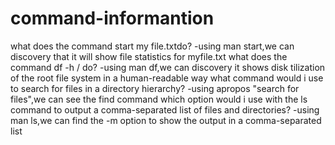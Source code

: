 # command-informantion
what does the command start my file.txtdo?
-using man start,we can discovery that it will show file statistics for myfile.txt
what does the command df  -h  / do?
-using man df,we can discovery it shows disk tilization of the root file system in a human-readable way
what command would i use to search for files in a directory hierarchy?
-using apropos "search for files",we can see the find command
which option would i use with the ls command to output a comma-separated list of files and directories?
-using man ls,we can find the -m option to show the output in a comma-separated list
